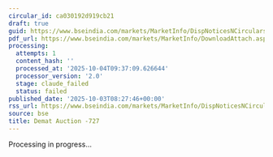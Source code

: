 ```yaml
---
circular_id: ca030192d919cb21
draft: true
guid: https://www.bseindia.com/markets/MarketInfo/DispNoticesNCirculars.aspx?Noticeid={201A2AB6-4DB7-40BE-8016-14E9104D1CD8}&noticeno=20251003-12&dt=10/03/2025&icount=12&totcount=73&flag=0
pdf_url: https://www.bseindia.com/markets/MarketInfo/DownloadAttach.aspx?id=20251003-12&attachedId=6a3d7d29-9b7c-40eb-b4e7-db55af98ccbd
processing:
  attempts: 1
  content_hash: ''
  processed_at: '2025-10-04T09:37:09.626644'
  processor_version: '2.0'
  stage: claude_failed
  status: failed
published_date: '2025-10-03T08:27:46+00:00'
rss_url: https://www.bseindia.com/markets/MarketInfo/DispNoticesNCirculars.aspx?Noticeid={201A2AB6-4DB7-40BE-8016-14E9104D1CD8}&noticeno=20251003-12&dt=10/03/2025&icount=12&totcount=73&flag=0
source: bse
title: Demat Auction -727
---
```


Processing in progress...